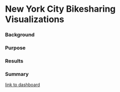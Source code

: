 # New York City Bikesharing Visualizations

### Background

### Purpose 


### Results


### Summary

[link to dashboard](https://public.tableau.com/profile/sarah.haley#!/vizhome/NYC_Bikesharing/NYCCiti-BikeSharing)


